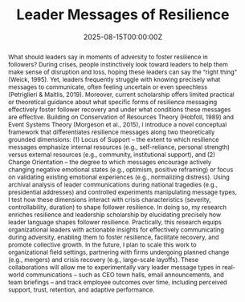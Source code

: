 ---
title: "Leader Messages of Resilience"
authors:
- admin
- Rachel L. Ruttan
- Katy A. DeCelles
- George E. Newman

author_notes:

date: "2025-08-15T00:00:00Z"
doi: ""

# Schedule page publish date (NOT publication's date).
publishDate: ""

# Publication type.
# Accepts a single type but formatted as a YAML list (for Hugo requirements).
# Enter a publication type from the CSL standard.
publication_types: ["article-journal"]

# Publication name and optional abbreviated publication name.
publication: "*Working Paper*"
publication_short: ""

abstract: >-
  What should leaders say in moments of adversity to foster resilience in followers? During crises, people instinctively look toward leaders to help them make sense of disruption and loss, hoping these leaders can say the “right thing” (Weick, 1995). Yet, leaders frequently struggle with knowing precisely what messages to communicate, often feeling uncertain or even speechless (Petriglieri & Maitlis, 2019). Moreover, current scholarship offers limited practical or theoretical guidance about what specific forms of resilience messaging effectively foster follower recovery and under what conditions these messages are effective.

  Building on Conservation of Resources Theory (Hobfoll, 1989) and Event Systems Theory (Morgeson et al., 2015), I introduce a novel conceptual framework that differentiates resilience messages along two theoretically grounded dimensions: (1) Locus of Support – the extent to which resilience messages emphasize internal resources (e.g., self-reliance, personal strength) versus external resources (e.g., community, institutional support), and (2) Change Orientation – the degree to which messages encourage actively changing negative emotional states (e.g., optimism, positive reframing) or focus on validating existing emotional experiences (e.g., normalizing distress). 
  Using archival analysis of leader communications during national tragedies (e.g., presidential addresses) and controlled experiments manipulating message types, I test how these dimensions interact with crisis characteristics (severity, controllability, duration) to shape follower resilience. In doing so, my research enriches resilience and leadership scholarship by elucidating precisely how leader language shapes follower resilience. Practically, this research equips organizational leaders with actionable insights for effectively communicating during adversity, enabling them to foster resilience, facilitate recovery, and promote collective growth.

  In the future, I plan to scale this work to organizational field settings, partnering with firms undergoing planned change (e.g., mergers) and crisis recovery (e.g., large-scale layoffs). These collaborations will allow me to experimentally vary leader message types in real-world communications – such as CEO town halls, email announcements, and team briefings – and track employee outcomes over time, including perceived support, trust, retention, and adaptive performance. 
  




# Summary. An optional shortened abstract.
summary: 

tags:
featured: true

# links:
# - name: ""
#   url: ""
url_pdf: ''
url_code: ''
url_dataset: ''
url_poster: ''
url_project: ''
url_slides: ''
url_source: ''
url_video: ''

# Featured image
# To use, add an image named `featured.jpg/png` to your page's folder. 
image:
  caption: ''
  focal_point: ""
  preview_only: true
  filename: silverlining.jpg 

# Associated Projects (optional).
#   Associate this publication with one or more of your projects.
#   Simply enter your project's folder or file name without extension.
#   E.g. `internal-project` references `content/project/internal-project/index.md`.
#   Otherwise, set `projects: []`.
projects: []

# Slides (optional).
#   Associate this publication with Markdown slides.
#   Simply enter your slide deck's filename without extension.
#   E.g. `slides: "example"` references `content/slides/example/index.md`.
#   Otherwise, set `slides: ""`.
slides: ""

---